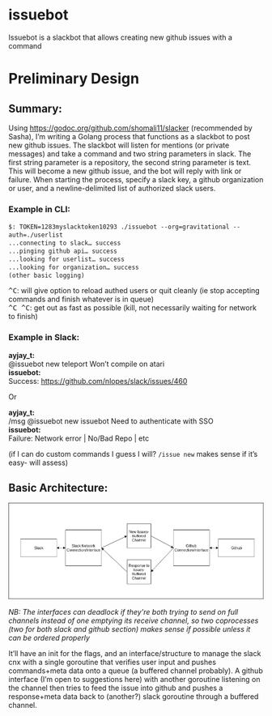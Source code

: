 # issuebot

Issuebot is a slackbot that allows creating new github issues with a command

# Preliminary Design

## Summary:

Using https://godoc.org/github.com/shomali11/slacker (recommended by Sasha), I’m writing a Golang process that functions as a slackbot to post new github issues. The slackbot will listen for mentions (or private messages) and take a command and two string parameters in slack. The first string parameter is a repository, the second string parameter is text. This will become a new github issue, and the bot will reply with link or failure. When starting the process, specify a slack key, a github organization or user, and a newline-delimited list of authorized slack users.

### Example in CLI:

```
$: TOKEN=1283myslacktoken10293 ./issuebot --org=gravitational --auth=./userlist
...connecting to slack… success
...pinging github api… success
...looking for userlist… success
...looking for organization… success
(other basic logging)
```

<kbd>^C</kbd>: will give option to reload authed users or quit cleanly (ie stop accepting commands and finish whatever is in queue)  
<kbd>^C ^C</kbd>: get out as fast as possible (kill, not necessarily waiting for network to finish)

### Example in Slack:

**ayjay_t:**  
@issuebot new teleport Won’t compile on atari  
**issuebot:**  
Success: https://github.com/nlopes/slack/issues/460  

Or

**ayjay_t:**  
/msg @issuebot new issuebot Need to authenticate with SSO  
**issuebot:**  
Failure: Network error | No/Bad Repo | etc  

(if I can do custom commands I guess I will? `/issue new` makes sense if it’s easy- will assess)

## Basic Architecture:

![Diagram Described Below](./doc/diag1.png "Basic Diagram")

*NB: The interfaces can deadlock if they're both trying to send on full channels instead of one emptying its receive channel, so two coprocesses (two for both slack and github section) makes sense if possible unless it can be ordered properly*

It’ll have an init for the flags, and an interface/structure to manage the slack cnx with a single goroutine that verifies user input and pushes commands+meta data onto a queue (a buffered channel probably). A github interface (I’m open to suggestions here) with another goroutine listening on the channel then tries to feed the issue into github and pushes a response+meta data back to (another?) slack goroutine through a buffered channel.


